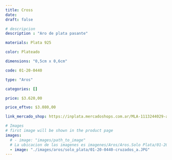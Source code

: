 ```yaml
---
title: Cross
date: 
draft: false

# descripcion
description : "Aro de plata pasante"

materials: Plata 925

color: Plateado

dimensions: "0,5cm x 0,6cm"

code: 01-20-0440

type: "Aros"

categories: []

price: $3.620,00

price_eftvo: $3.080,00

link_mercado_shop: https://inplata.mercadoshops.com.ar/MLA-1113244029-aros-de-plata-925-x-cross-pequeños-regalo-mujer-_JM

# Images
# first image will be shown in the product page
images:
  # - image: "images/path_to_image"
  # La ubicacion de las imagenes es imagenes/Aros/Aros.Solo Plata/01-20-0440-cross
  - image: "./images/aros/solo_plata/01-20-0440-cruzados_a.JPG"
---
```

